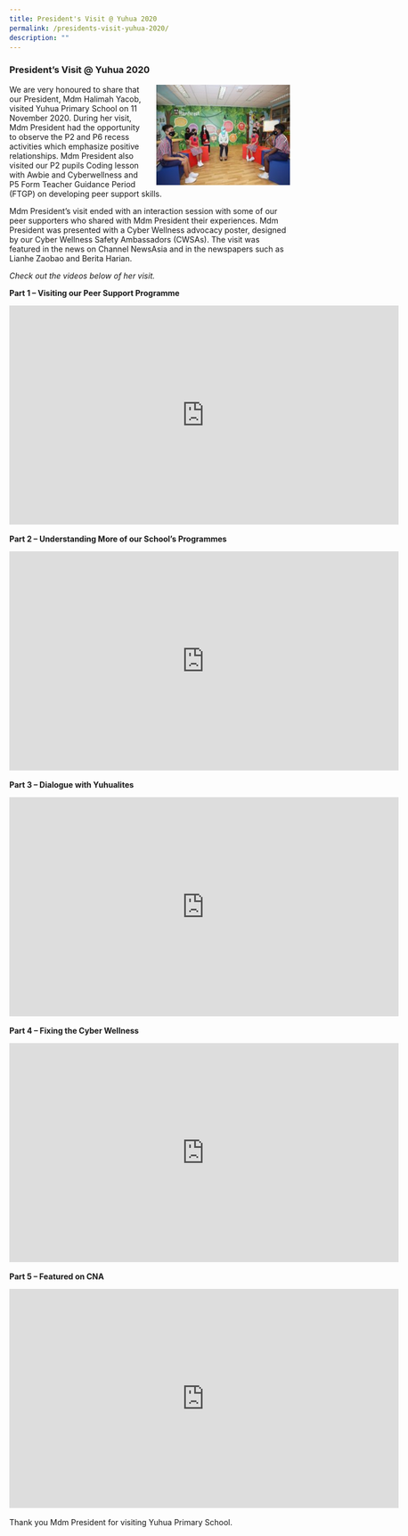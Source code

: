 ```yaml
---
title: President's Visit @ Yuhua 2020
permalink: /presidents-visit-yuhua-2020/
description: ""
---
```

### President’s Visit @ Yuhua 2020

<img src="/images/infopic3.png" style="width:240px;height:180px;margin-left:15px;" align = "right"> We are very honoured to share that our President, Mdm Halimah Yacob, visited Yuhua Primary School on 11 November 2020. During her visit, Mdm President had the opportunity to observe the P2 and P6 recess activities which emphasize positive relationships. Mdm President also visited our P2 pupils Coding lesson with Awbie and Cyberwellness and P5 Form Teacher Guidance Period (FTGP) on developing peer support skills.

Mdm President’s visit ended with an interaction session with some of our peer supporters who shared with Mdm President their experiences. Mdm President was presented with a Cyber Wellness advocacy poster, designed by our Cyber Wellness Safety Ambassadors (CWSAs). The visit was featured in the news on Channel NewsAsia and in the newspapers such as Lianhe Zaobao and Berita Harian.

_Check out the videos below of her visit._

**Part 1 – Visiting our Peer Support Programme**

<iframe width="699" height="393" src="https://www.youtube.com/embed/pQF_qvFfQEU" title="YouTube video player" frameborder="0" allow="accelerometer; autoplay; clipboard-write; encrypted-media; gyroscope; picture-in-picture" allowfullscreen></iframe>

**Part 2 – Understanding More of our School’s Programmes**

<iframe width="699" height="393" src="https://www.youtube.com/embed/y_2tdNdri2c" title="YouTube video player" frameborder="0" allow="accelerometer; autoplay; clipboard-write; encrypted-media; gyroscope; picture-in-picture" allowfullscreen></iframe>

**Part 3 – Dialogue with Yuhualites**

<iframe width="699" height="393" src="https://www.youtube.com/embed/WCzSTpb-jXo" title="YouTube video player" frameborder="0" allow="accelerometer; autoplay; clipboard-write; encrypted-media; gyroscope; picture-in-picture" allowfullscreen></iframe>

**Part 4 – Fixing the Cyber Wellness**

<iframe width="699" height="393" src="https://www.youtube.com/embed/fHcsJ7ZpI-E" title="YouTube video player" frameborder="0" allow="accelerometer; autoplay; clipboard-write; encrypted-media; gyroscope; picture-in-picture" allowfullscreen></iframe>

**Part 5 – Featured on CNA**

<iframe width="699" height="393" src="https://www.youtube.com/embed/JndqQy-Hxog" title="YouTube video player" frameborder="0" allow="accelerometer; autoplay; clipboard-write; encrypted-media; gyroscope; picture-in-picture" allowfullscreen></iframe>

Thank you Mdm President for visiting Yuhua Primary School.